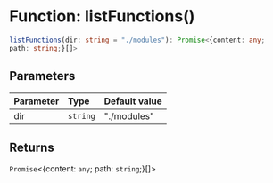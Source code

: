 # Function: listFunctions()

```ts
listFunctions(dir: string = "./modules"): Promise<{content: any;
path: string;}[]>
```

## Parameters

| Parameter | Type     | Default value |
| :-------- | :------- | :------------ |
| dir       | `string` | "./modules"   |

## Returns

`Promise`<\{content: `any`;
path: `string`;}[]\>

